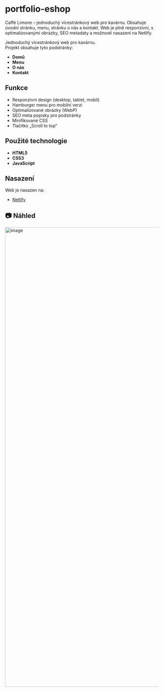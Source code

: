 # portfolio-eshop
Caffè Limone – jednoduchý vícestránkový web pro kavárnu. Obsahuje úvodní stránku, menu, stránku o nás a kontakt. Web je plně responzivní, s optimalizovanými obrázky, SEO metadaty a možností nasazení na Netlify.

Jednoduchý vícestránkový web pro kavárnu.  
Projekt obsahuje tyto podstránky:
- **Domů**
- **Menu**
- **O nás**
- **Kontakt**

## Funkce
- Responzivní design (desktop, tablet, mobil)
- Hamburger menu pro mobilní verzi
- Optimalizované obrázky (WebP)
- SEO meta popisky pro podstránky
- Minifikované CSS
- Tlačítko „Scroll to top“

## Použité technologie
- **HTML5**
- **CSS3**
- **JavaScript**

## Nasazení
Web je nasazen na:
- [Netlify]([https://www.netlify.com/](https://caffe-limone.netlify.app))


## 📷 Náhled
<img width="1835" height="1506" alt="image" src="https://github.com/user-attachments/assets/ac5ce518-29f6-4c81-8ae8-ab087b419382" />

